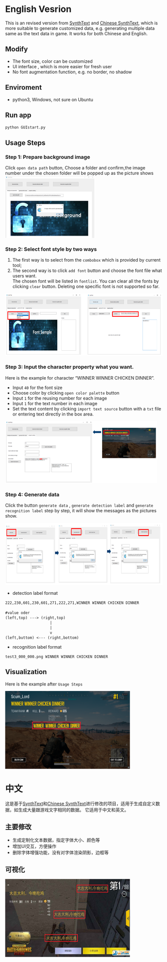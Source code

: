# English Vesrion
This is an revised version from [SynthText](https://github.com/ankush-me/SynthText/) and [Chinese SynthText](https://github.com/JarveeLee/SynthText_Chinese_version), which is more suitable to generate customized data, e.g. generating multiple data same as the text data in game. It works for both Chinese and English.

## Modify 
* The font size, color can be customized 
* UI interface , which is more easier for fresh user
* No font augmentation function, e.g. no border, no shadow 


## Enviroment
* python3, Windows, not sure on Ubuntu

## Run app
`python GUIstart.py`

## Usage Steps 
### Step 1: Prepare background image  
Click `open data path` button, Choose a folder and confirm,the image number under the chosen folder will be popped up as the picture shows  
<img src="./data/source/step1.png"  height = "200" />

### Step 2: Select font style by two ways
 1. The first way is to select from the `combobox` which is provided by current tool;
 2. The second way is to click `add font` button and choose the font file  what users want.  
 The chosen font will be listed in `fontlist`. You can clear all the fonts by clicking `clear` button. Deleting one specific font is not supported so far.
<img src="./data/source/step2.png" height = "200"  />

### Step 3: Input the character property what you want.   
Here is the example for character “WINNER WINNER CHICKEN DINNER”. 
* Input `40` for the font size 
* Choose color by clicking `open color palette` button
* Input `1` for the reusing number for each image
* Input ```1``` for the text number in each image
* Set the text content by clicking `import text source` button with a `txt` file or entering text directly in the box area.  

<img src="./data/source/step3.png" height = "200"  />

### Step 4: Generate data 
Click the button `generate data` , `generate detection label` and `generate recognition label` step by step, it will show the messages as the pictures show.  

<img src="./data/source/step4.png"  height = "200"  /> 

* detection label format
```
222,230,601,230,601,271,222,271,WINNER WINNER CHICKEN DINNER

#value oder
(left,top) ---> (right,top)
                    |
                    |
                    v
(left,buttom) <--- (right,bottom)
```
* recognition label format
```
test3_000_000.png WINNER WINNER CHICKEN DINNER
```

## Visualization
Here is the example after `Usage Steps`   

<img src="./data/source/test3_vis.png" width = "400" height = "250" /> 


# 中文
这是基于[SynthText](https://github.com/ankush-me/SynthText/)和[Chinese SynthText](https://github.com/JarveeLee/SynthText_Chinese_version)进行修改的项目，适用于生成自定义数据，如生成大量跟游戏文字相同的数据。 它适用于中文和英文。

## 主要修改
* 生成定制化文本数据，指定字体大小、颜色等
* 增加UI交互，方便操作
* 删除字体增强功能，没有对字体渲染阴影，边框等

## 可视化
<img src="./data/source/test2_vis.png" width = "400" height = "250"/> 






